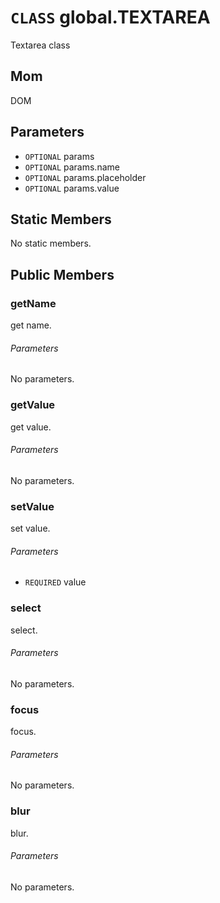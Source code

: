 # `CLASS` global.TEXTAREA
Textarea class

## Mom
DOM

## Parameters
* `OPTIONAL` params 
* `OPTIONAL` params.name 
* `OPTIONAL` params.placeholder 
* `OPTIONAL` params.value 

## Static Members
No static members.

## Public Members

### getName
get name.
###### Parameters
No parameters.

### getValue
get value.
###### Parameters
No parameters.

### setValue
set value.
###### Parameters
* `REQUIRED` value

### select
select.
###### Parameters
No parameters.

### focus
focus.
###### Parameters
No parameters.

### blur
blur.
###### Parameters
No parameters.
